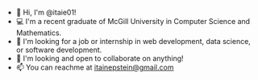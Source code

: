 - 👋 Hi, I'm @itaie01!
- 💻 I'm a recent graduate of McGill University in Computer Science and Mathematics.
- 👀 I'm looking for a job or internship in web development, data science, or software development.
- 🤝 I'm looking and open to collaborate on anything!
- 📫 You can reachme at [itainepstein@gmail.com](mailto:itainepstein@gmail.com)
